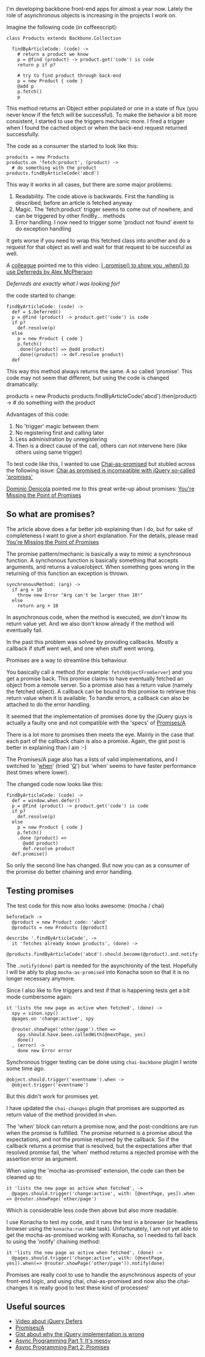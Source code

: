 I'm developing backbone front-end apps for almost a year now. Lately the role of asynchronous objects is increasing in the projects I work on.

Imagine the following code (in coffeescript):

    class Products extends Backbone.Collection

      findByArticleCode: (code) ->
        # return a product we know
        p = @find (product) -> product.get('code') is code
        return p if p?

        # try to find product through back-end
        p = new Product { code }
        @add p
        p.fetch()
        p

This method returns an Object either populated or one in a state of flux (you never know if the fetch will be successful). To make the behavior a bit more consistent, I started to use the triggers mechanic more. I fired a trigger when I found the cached object or when the back-end request returned successfully.

The code as a consumer the started to look like this:

    products = new Products
    products.on 'fetch:product', (product) ->
      # do something with the product
    products.findByArticleCode('abcd')

This way it works in all cases, but there are some major problems:

  1. Readability. The code above is backwards. First the handling is described, before an article is fetched anyway
  2. Magic. The 'fetch:product' trigger seems to come out of nowhere, and can be triggered by other findBy... methods
  3. Error handling. I now need to trigger some 'product not found' event to do exception handling

It gets worse if you need to wrap this fetched class into another and do a request for that object as well and wait for that request to be succesful as well.

A [colleague](https://github.com/bazzel) pointed me to this video: [I .promise() to show you .when() to use Deferreds by Alex McPherson][jquery-video]

*Deferreds are exactly what I was looking for!*

the code started to change:

    findByArticleCode: (code) ->
      def = $.Deferred()
      p = @find (product) -> product.get('code') is code
      if p?
        def.resolve(p)
      else
        p = new Product { code }
        p.fetch()
        .done((product) => @add product)
        .done((product) -> def.resolve product)
      def

This way this method always returns the same. A so called 'promise'.
This code may not seem that different, but using the code is changed
dramatically:

  products = new Products
  products.findByArticleCode('abcd').then(product) ->
    # do something with the product

Advantages of this code:

  1. No 'trigger' magic between them
  2. No registering first and calling later
  3. Less administration by unregistering
  4. Then is a direct cause of the call, others can not intervene here
     (like others using same trigger)

To test code like this, I wanted to use [Chai-as-promised](https://github.com/domenic/chai-as-promised) but stubled across
the following issue: [Chai as promised is incompatible with jQuery so-called 'promises'](https://github.com/domenic/chai-as-promised/issues/12)

[Dominic Denicola](https://gist.github.com/domenic) pointed me to this
great write-up about promises: [You're Missing the Point of Promises][promises-gist]

So what are promises?
---------------------

The article above does a far better job explaining than I do, but for
sake of completeness I want to give a short explanation. For the
details, please read [You're Missing the Point of Promises][promises-gist]

The promise pattern/mechanic is basically a way to mimic a synchronous
function. A synchonous function is basically something that accepts
arguments, and returns a value/object. When something goes wrong in the
returning of this function an exception is thrown.

    synchronousMethod: (arg) ->
      if arg > 10
        throw new Error "Arg can't be larger than 10!"
      else
        return arg + 10

In asynchronous code, when the method is executed, we don't know its
return value yet. And we also don't know already if the method will
eventually fail.

In the past this problem was solved by providing callbacks. Mostly a
callback if stuff went well, and one when stuff went wrong.

Promises are a way to streamline this behaviour.

You basically call a method (for example: `fetchObjectFromServer`) and
you get a promise back. This promise claims to have eventually fetched
an object from a remote server. So a promise also has a return value
(namely the fetched object). A callback can be bound to this promise to
retrieve this return value when it is available. To handle errors, a
callback can also be attached to do the error handling.

It seemed that the implementation of promises done by the jQuery guys is
actually a faulty one and not compatible with the 'specs' of [Promises/A][promises-spec]

There is a lot more to promises then meets the eye.
Mainly in the case that each part of the callback chain is also a
promise. Again, the gist post is better in explaining than I am :-)

The Promises/A page also has a lists of valid implementations, and I
switched to '[when](https://github.com/cujojs/when)' (tried
'[Q](https://github.com/kriskowal/q)') but 'when' seems to have faster
performance (test times where lower).

The changed code now looks like this:

    findByArticleCode: (code) ->
      def = window.when.defer()
      p = @find (product) -> product.get('code') is code
      if p?
        def.resolve(p)
      else
        p = new Product { code }
        p.fetch()
        .done (product) =>
          @add product)
          def.resolve product
      def.promise()

So only the second line has changed. But now you can as a consumer of
the promise do better chaining and error handling.

Testing promises
----------------

The test code for this now also looks awesome: (mocha / chai)

    beforeEach ->
      @product = new Product code: 'abcd'
      @products = new Products [@product]

    describe '.findByArticleCode', ->
      it 'fetches already known products', (done) ->
        @products.findByArticleCode('abcd').should.become(@product).and.notify(done)

The `.notify(done)` part is needed for the asynchronity of the test.
Hopefully I will be ably to plug `mocha-as-promised` into Konacha soon
so that it is no longer necessary anymore.

Since I also like to fire triggers and test if that is happening tests
get a bit mode cumbersome again:

    it 'lists the new page as active when fetched', (done) ->
      spy = sinon.spy()
      @pages.on 'change:active', spy

      @router.showPage('other/page').then =>
        spy.should.have.been.calledWith(@nextPage, yes)
        done()
      , (error) ->
        done new Error error

Synchronous trigger testing can be done using `chai-backbone` plugin I
wrote some time ago.

    @object.should.trigger('eventname').when ->
      @object.trigger('eventname')

But this didn't work for promises yet.

I have updated the `chai-changes` plugin that promises are supported as return value of the method provided in `when`.

The 'when' block can return a promise now, and the post-conditions are run when the promise is fulfilled.
The promise returned is a promise about the expectations, and not the
promise returned by the callback. So if the callback returns a promise
that is resolved, but the expectations after that resolved promise fail,
the 'when' method returns a rejected promise with the assertion error as
argument.

When using the 'mocha-as-promised' extension, the code can then be
cleaned up to:

    it 'lists the new page as active when fetched', ->
      @pages.should.trigger('change:active', with: [@nextPage, yes]).when => @router.showPage('other/page')

Which is considerable less code then above but also more readable.

I use Konacha to test my code, and it runs the test in a browser (or
headless browser using the `konacha:run` rake task). Unfortunately,
I am not yet able to get the mocha-as-promised working with Konacha, so
I needed to fall back to using the 'notify' chaining method:

    it 'lists the new page as active when fetched', (done) ->
      @pages.should.trigger('change:active', with: [@nextPage, yes]).when(=> @router.showPage('other/page')).notify(done)

Promises are really cool to use to handle the asynchronous aspects of
your front-end logic, and using chai, chai-as-promised and now also the
chai-changes it is really good to test these kind of processes!

Useful sources
--------------

 * [Video about jQuery Defers][jquery-video]
 * [Promises/A][promises-spec]
 * [Gist about why the jQuery implementation is wrong][promises-gist]
 * [Async Programming Part 1: It's messy][async-1]
 * [Async Programming Part 2: Promises][async-2]

[jquery-video]: http://www.youtube.com/watch?v=juRtEEsHI9E
  "I .promise() to show you .when() to use Deferreds by Alex McPherson"
[promises-gist]: https://gist.github.com/3889970
  "You're Missing the Point of Promises"
[promises-spec]: http://wiki.commonjs.org/wiki/Promises/A
  "Promises/A"
[async-1]: http://blog.briancavalier.com/async-programming-part-1-its-messy
  "Async Programming Part 1: It's messy"
[async-2]: http://blog.briancavalier.com/async-programming-part-2-promises
  "Async Programming Part 2: Promises"
